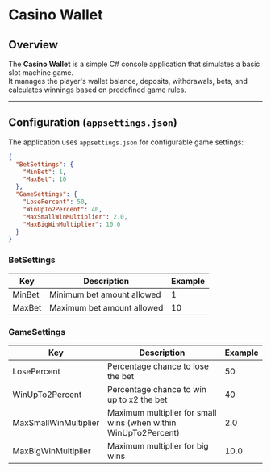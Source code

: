 ﻿# Casino Wallet

## Overview
The **Casino Wallet** is a simple C# console application that simulates a basic slot machine game.  
It manages the player's wallet balance, deposits, withdrawals, bets, and calculates winnings based on predefined game rules.

---
## Configuration (`appsettings.json`)

The application uses `appsettings.json` for configurable game settings:

```json
{
  "BetSettings": {
    "MinBet": 1,
    "MaxBet": 10
  },
  "GameSettings": {
    "LosePercent": 50,
    "WinUpTo2Percent": 40,
    "MaxSmallWinMultiplier": 2.0,
    "MaxBigWinMultiplier": 10.0
  }
}
```
### BetSettings
| Key     | Description                        | Example |
|---------|------------------------------------|---------|
| MinBet  | Minimum bet amount allowed         | 1       |
| MaxBet  | Maximum bet amount allowed         | 10      |

### GameSettings
| Key                  | Description                                                     | Example |
|----------------------|-----------------------------------------------------------------|---------|
| LosePercent          | Percentage chance to lose the bet                               | 50      |
| WinUpTo2Percent      | Percentage chance to win up to x2 the bet                       | 40      |
| MaxSmallWinMultiplier| Maximum multiplier for small wins (when within WinUpTo2Percent) | 2.0     |
| MaxBigWinMultiplier  | Maximum multiplier for big wins                                 | 10.0    |
